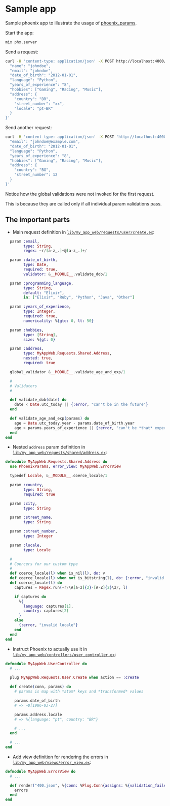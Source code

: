 # Sample app

Sample phoenix app to illustrate the usage of [phoenix_params](https://github.com/smanolloff/phoenix_params).

Start the app:

```bash
mix phx.server
```

Send a request:

```bash
curl -H 'content-type: application/json' -X POST http://localhost:4000/api/users -d '{
  "name": "johndoe",
  "email": "johndoe",
  "date_of_birth": "2012-01-01",
  "language": "Python",
  "years_of_experience": "8",
  "hobbies": ["Gaming", "Racing", "Music"],
  "address": {
    "country": "BR",
    "street_number": "xx",
    "locale": "pt-BR"
  }
}'
```

Send another request:

```bash
curl -H 'content-type: application/json' -X POST 'http://localhost:4000/api/users?name=john' -d '{
  "email": "johndoe@example.com",
  "date_of_birth": "2012-01-01",
  "language": "Python",
  "years_of_experience": "8",
  "hobbies": ["Gaming", "Racing", "Music"],
  "address": {
    "country": "BG",
    "street_number": 12
  }
}'
```

Notice how the global validations were not invoked for the first request.

This is because they are called only if all individual param validations pass.

## The important parts

* Main request definition in [`lib/my_app_web/requests/user/create.ex`](lib/my_app_web/requests/user/create.ex):

```elixir
  param :email,
        type: String,
        regex: ~r/[a-z_.]+@[a-z_.]+/

  param :date_of_birth,
        type: Date,
        required: true,
        validator: &__MODULE__.validate_dob/1

  param :programming_language,
        type: String,
        default: "Elixir",
        in: ["Elixir", "Ruby", "Python", "Java", "Other"]

  param :years_of_experience,
        type: Integer,
        required: true,
        numericality: %{gte: 0, lt: 50}

  param :hobbies,
        type: [String],
        size: %{gt: 0}

  param :address,
        type: MyAppWeb.Requests.Shared.Address,
        nested: true,
        required: true

  global_validator &__MODULE__.validate_age_and_exp/1

  #
  # Validators
  #

  def validate_dob(date) do
    date < Date.utc_today || {:error, "can't be in the future"}
  end

  def validate_age_and_exp(params) do
    age = Date.utc_today.year - params.date_of_birth.year
    age > params.years_of_experience || {:error, "can't be *that* experienced"}
  end
end
```

* Nested `address` param definition in [`lib/my_app_web/requests/shared/address.ex`](lib/my_app_web/requests/shared/address.ex):

```elixir
defmodule MyAppWeb.Requests.Shared.Address do
  use PhoenixParams, error_view: MyAppWeb.ErrorView

  typedef Locale, &__MODULE__.coerce_locale/1

  param :country,
        type: String,
        required: true

  param :city,
        type: String

  param :street_name,
        type: String

  param :street_number,
        type: Integer

  param :locale,
        type: Locale

  #
  # Coercers for our custom type
  #
  def coerce_locale(l) when is_nil(l), do: v
  def coerce_locale(l) when not is_bitstring(l), do: {:error, "invalid locale"}
  def coerce_locale(l) do
    captures = Regex.run(~r/\A[a-z]{2}-[A-Z]{2}\z/, l)

    if captures do
      %{
        language: captures[1],
        country: captures[2]
      }
    else
      {:error, "invalid locale"}
    end
  end
end
```

* Instruct Phoenix to actually use it in [`lib/my_app_web/controllers/user_controller.ex`](lib/my_app_web/controllers/user_controller.ex#L4):

```elixir
defmodule MyAppWeb.UserController do
  # ...

  plug MyAppWeb.Requests.User.Create when action == :create

  def create(conn, params) do
    # params is map with *atom* keys and *transformed* values

    params.date_of_birth
    # => ~D[1986-03-27]

    params.address.locale
    # => %{language: "pt", country: "BR"}

    # ...
  end

  # ...
end
```

* Add view definition for rendering the errors in [`lib/my_app_web/views/error_view.ex`](lib/my_app_web/views/error_view.ex#L8):

```elixir
defmodule MyAppWeb.ErrorView do
  # ...

  def render("400.json", %{conn: %Plug.Conn{assigns: %{validation_failed: errors}}}) do
    errors
  end
end
```
